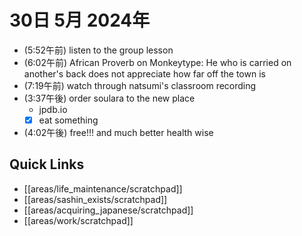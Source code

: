 # 30日 5月 2024年
- (5:52午前) listen to the group lesson
- (6:02午前) African Proverb on Monkeytype: He who is carried on another's back does not appreciate how far off the town is
- (7:19午前) watch through natsumi's classroom recording
- (3:37午後) order soulara to the new place
  - jpdb.io
  - [x] eat something
- (4:02午後) free!!! and much better health wise



 



## Quick Links
- [[areas/life_maintenance/scratchpad]]
- [[areas/sashin_exists/scratchpad]]
- [[areas/acquiring_japanese/scratchpad]]
- [[areas/work/scratchpad]]
